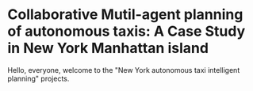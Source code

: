 # Collaborative Mutil-agent planning of autonomous taxis: A Case Study in New York Manhattan island


 Hello, everyone, welcome to the "New York autonomous taxi intelligent planning" projects.
 
 
